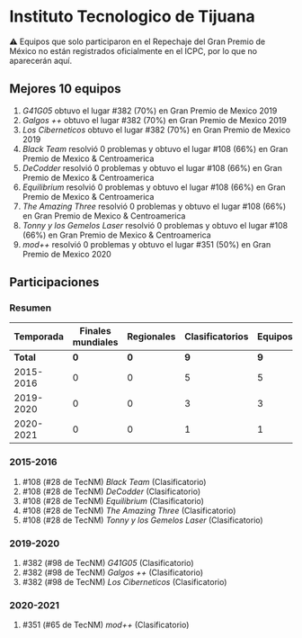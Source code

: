 ---
---

# Instituto Tecnologico de Tijuana

:warning: Equipos que solo participaron en el Repechaje del Gran Premio de México no están registrados oficialmente en el ICPC, por lo que no aparecerán aquí.

## Mejores 10 equipos

1. _G41G05_ obtuvo el lugar #382 (70%) en Gran Premio de Mexico 2019
1. _Galgos ++_ obtuvo el lugar #382 (70%) en Gran Premio de Mexico 2019
1. _Los Ciberneticos_ obtuvo el lugar #382 (70%) en Gran Premio de Mexico 2019
1. _Black Team_ resolvió 0 problemas y obtuvo el lugar #108 (66%) en Gran Premio de Mexico & Centroamerica
1. _DeCodder_ resolvió 0 problemas y obtuvo el lugar #108 (66%) en Gran Premio de Mexico & Centroamerica
1. _Equilibrium_ resolvió 0 problemas y obtuvo el lugar #108 (66%) en Gran Premio de Mexico & Centroamerica
1. _The Amazing Three_ resolvió 0 problemas y obtuvo el lugar #108 (66%) en Gran Premio de Mexico & Centroamerica
1. _Tonny y los Gemelos Laser_ resolvió 0 problemas y obtuvo el lugar #108 (66%) en Gran Premio de Mexico & Centroamerica
1. _mod++_ resolvió 0 problemas y obtuvo el lugar #351 (50%) en Gran Premio de Mexico 2020

## Participaciones

### Resumen

| Temporada | Finales mundiales | Regionales | Clasificatorios | Equipos |
| --- | --- | --- | --- | --- |
| **Total** | **0** | **0** | **9** | **9** |
| 2015-2016 | 0 | 0 | 5 | 5 |
| 2019-2020 | 0 | 0 | 3 | 3 |
| 2020-2021 | 0 | 0 | 1 | 1 |

### 2015-2016

1. #108 (#28 de TecNM) _Black Team_ (Clasificatorio)
1. #108 (#28 de TecNM) _DeCodder_ (Clasificatorio)
1. #108 (#28 de TecNM) _Equilibrium_ (Clasificatorio)
1. #108 (#28 de TecNM) _The Amazing Three_ (Clasificatorio)
1. #108 (#28 de TecNM) _Tonny y los Gemelos Laser_ (Clasificatorio)

### 2019-2020

1. #382 (#98 de TecNM) _G41G05_ (Clasificatorio)
1. #382 (#98 de TecNM) _Galgos ++_ (Clasificatorio)
1. #382 (#98 de TecNM) _Los Ciberneticos_ (Clasificatorio)

### 2020-2021

1. #351 (#65 de TecNM) _mod++_ (Clasificatorio)



